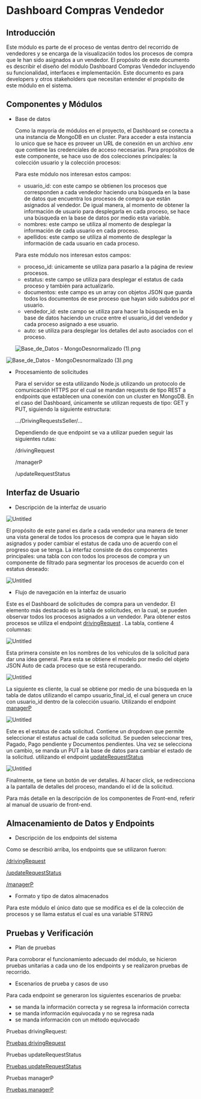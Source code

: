 # Dashboard Compras Vendedor

## Introducción

Este módulo es parte de el proceso de ventas dentro del recorrido de vendedores y se encarga de la visualización todos los procesos de compra que le han sido asignados a un vendedor. El propósito de este documento es describir el diseño del módulo Dashboard Compras Vendedor incluyendo su funcionalidad, interfaces e implementación. Este documento es para developers y otros stakeholders que necesitan entender el propósito de este módulo en el sistema.

## **Componentes y Módulos**

- Base de datos
    
    Como la mayoría de módulos en el proyecto, el Dashboard se conecta a una instancia de MongoDB en un cluster. Para acceder a esta instancia lo unico que se hace es proveer un URL de conexión en un archivo .env que contiene las credenciales de acceso necesarias. Para propósitos de este componente, se hace uso de dos colecciones principales: la colección usuario y la colección procesos: 
    
    Para este módulo nos interesan estos campos: 
    
    - usuario_id: con este campo se obtienen los procesos que corresponden a cada vendedor haciendo una búsqueda en la base de datos que encuentra los procesos de compra que están asignados al vendedor. De igual manera, al momento de obtener la información de usuario para desplegarla en cada proceso, se hace una búsqueda en la base de datos por medio esta variable.
    - nombres: este campo se utiliza al momento de desplegar la información de cada usuario en cada proceso.
    - apellidos: este campo se utiliza al momento de desplegar la información de cada usuario en cada proceso.
    
    Para este módulo nos interesan estos campos:
    
    - proceso_id: únicamente se utiliza para pasarlo a la página de review procesos.
    - estatus: este campo se utiliza para desplegar el estatus de cada proceso y también para actualizarlo.
    - documentos: este campo es un array con objetos JSON que guarda todos los documentos de ese proceso que hayan sido subidos por el usuario.
    - vendedor_id: este campo se utiliza para hacer la búsqueda en la base de datos haciendo un cruce entre el usuario_id del vendedor y cada proceso asignado a ese usuario.
    - auto: se utiliza para desplegar los detalles del auto asociados con el proceso.
    
    ![Base_de_Datos - MongoDesnormalizado (1).png](Dashboard%20Compras%20Vendedor%202e08b1d5cfc2455b98882ef5d97d47ae/Base_de_Datos_-_MongoDesnormalizado_(1).png)
    

![Base_de_Datos - MongoDesnormalizado (3).png](Dashboard%20Compras%20Vendedor%202e08b1d5cfc2455b98882ef5d97d47ae/Base_de_Datos_-_MongoDesnormalizado_(3).png)

- Procesamiento de solicitudes
    
    Para el servidor se esta utilizando Node.js utilizando un protocolo de comunicación HTTPS por el cual se mandan requests de tipo REST a endpoints que establecen una conexión con un cluster en MongoDB.  En el caso del Dashboard, únicamente se utilizan requests de tipo: GET y PUT, siguiendo la siguiente estructura:
    
    …/DrivingRequestsSeller/…
    
    Dependiendo de que endpoint se va a utilizar pueden seguir las siguientes rutas:
    
    /drivingRequest
    
    /managerP
    
    /updateRequestStatus
    

## **Interfaz de Usuario**

- Descripción de la interfaz de usuario

![Untitled](Dashboard%20Compras%20Vendedor%202e08b1d5cfc2455b98882ef5d97d47ae/Untitled.png)

El propósito de este panel es darle a cada vendedor una manera de tener una vista general de todos los procesos de compra que le hayan sido asignados y poder cambiar el estatus de cada uno de acuerdo con el progreso que se tenga. La interfaz consiste de dos componentes principales: una tabla con con todos los procesos de compra y un componente de filtrado para segmentar los procesos de acuerdo con el estatus deseado:

![Untitled](Dashboard%20Compras%20Vendedor%202e08b1d5cfc2455b98882ef5d97d47ae/Untitled%201.png)

- Flujo de navegación en la interfaz de usuario

Este es el Dashboard de solicitudes de compra para un vendedor.  El elemento más destacado es la tabla de solicitudes, en la cual, se pueden observar todos los procesos asignados a un vendedor. Para obtener estos procesos se utiliza el endpoint [drivingRequest](APIs%2001b022e1b6b2453faf9e457af4dd7c7c/DrivingRequests%204ee99f17120945c9b62bd3885dfc8e48/drivingRequest%2096a39d695bce4785949e666a31151782.md) .  La tabla, contiene 4 columnas:

![Untitled](Dashboard%20Compras%20Vendedor%202e08b1d5cfc2455b98882ef5d97d47ae/Untitled%202.png)

Esta primera consiste en los nombres de los vehículos de la solicitud para dar una idea general. Para esta se obtiene el modelo por medio del objeto JSON Auto de cada proceso que se está recuperando. 

![Untitled](Dashboard%20Compras%20Vendedor%202e08b1d5cfc2455b98882ef5d97d47ae/Untitled%203.png)

La siguiente es cliente, la cual se obtiene por medio de una búsqueda en la tabla de datos utilizando el campo usuario_final_id, el cual genera un cruce con usuario_id dentro de la colección usuario. Utilizando el endpoint [managerP](APIs%2001b022e1b6b2453faf9e457af4dd7c7c/managerP%2058345df2ce5740b59c7ba536290f04bf.md) 

![Untitled](Dashboard%20Compras%20Vendedor%202e08b1d5cfc2455b98882ef5d97d47ae/Untitled%204.png)

Este es el estatus de cada solicitud. Contiene un dropdown que permite seleccionar el estatus actual de cada solicitud. Se pueden seleccionar tres, Pagado, Pago pendiente y Documentos pendientes. Una vez se selecciona un cambio, se manda un PUT a la base de datos para cambiar el estado de la solicitud. utilizando el endpoint [updateRequestStatus](APIs%2001b022e1b6b2453faf9e457af4dd7c7c/DrivingRequests%204ee99f17120945c9b62bd3885dfc8e48/updateRequestStatus%20fbf4c3bd0b724b93a826e1945301110e.md) 

![Untitled](Dashboard%20Compras%20Vendedor%202e08b1d5cfc2455b98882ef5d97d47ae/Untitled%205.png)

Finalmente, se tiene un botón de ver detalles. Al hacer click, se redirecciona a la pantalla de detalles del proceso, mandando el id de la solicitud. 

Para más detalle en la descripción de los componentes de Front-end, referir al manual de usuario de front-end.

## **Almacenamiento de Datos y Endpoints**

- Descripción de los endpoints del sistema

Como se describió arriba, los endpoints que se utilizaron fueron:

[/drivingRequest](APIs%2001b022e1b6b2453faf9e457af4dd7c7c/DrivingRequests%204ee99f17120945c9b62bd3885dfc8e48/drivingRequest%2096a39d695bce4785949e666a31151782.md)  

[/updateRequestStatus](APIs%2001b022e1b6b2453faf9e457af4dd7c7c/DrivingRequests%204ee99f17120945c9b62bd3885dfc8e48/updateRequestStatus%20fbf4c3bd0b724b93a826e1945301110e.md)  

[/managerP](APIs%2001b022e1b6b2453faf9e457af4dd7c7c/managerP%2058345df2ce5740b59c7ba536290f04bf.md)  

- Formato y tipo de datos almacenados

Para este módulo el único dato que se modifica es el de la colección de procesos y se llama estatus el cual es una variable STRING

## **Pruebas y Verificación**

- Plan de pruebas

Para corroborar el funcionamiento adecuado del módulo, se hicieron pruebas unitarias a cada uno de los endpoints y se realizaron pruebas de recorrido. 

- Escenarios de prueba y casos de uso

Para cada endpoint se generaron los siguientes escenarios de prueba:

- se manda la información correcta y se regresa la información correcta
- se manda información equivocada y no se regresa nada
- se manda información con un método equivocado

Pruebas drivingRequest:

[Pruebas drivingRequest](APIs%2001b022e1b6b2453faf9e457af4dd7c7c/DrivingRequests%204ee99f17120945c9b62bd3885dfc8e48/drivingRequest%2096a39d695bce4785949e666a31151782/Pruebas%20drivingRequest%20be49ff1c0ffb4bdcbdd972e9464afc56.md) 

Pruebas updateRequestStatus

[Pruebas updateRequestStatus](APIs%2001b022e1b6b2453faf9e457af4dd7c7c/DrivingRequests%204ee99f17120945c9b62bd3885dfc8e48/updateRequestStatus%20fbf4c3bd0b724b93a826e1945301110e/Pruebas%20updateRequestStatus%20e0b9efe91f064554bdf5e4ea7154b728.md) 

Pruebas managerP

[Pruebas managerP](APIs%2001b022e1b6b2453faf9e457af4dd7c7c/managerP%2058345df2ce5740b59c7ba536290f04bf/Pruebas%20managerP%20cb82174e051843b6b688a511e7473574.md)